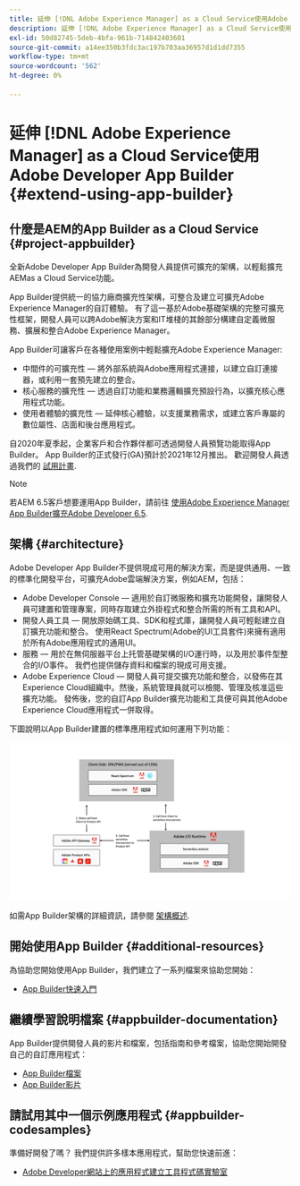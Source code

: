 ```yaml
---
title: 延伸 [!DNL Adobe Experience Manager] as a Cloud Service使用Adobe Developer App Builder。
description: 延伸 [!DNL Adobe Experience Manager] as a Cloud Service使用Adobe Developer App Builder。
exl-id: 50d82745-5deb-4bfa-961b-714842403601
source-git-commit: a14ee350b3fdc3ac197b703aa36957d1d1dd7355
workflow-type: tm+mt
source-wordcount: '562'
ht-degree: 0%

---
```


# 延伸 [!DNL Adobe Experience Manager] as a Cloud Service使用Adobe Developer App Builder {#extend-using-app-builder}

## 什麼是AEM的App Builder as a Cloud Service {#project-appbuilder}

全新Adobe Developer App Builder為開發人員提供可擴充的架構，以輕鬆擴充AEMas a Cloud Service功能。

App Builder提供統一的協力廠商擴充性架構，可整合及建立可擴充Adobe Experience Manager的自訂體驗。 有了這一基於Adobe基礎架構的完整可擴充性框架，開發人員可以跨Adobe解決方案和IT堆棧的其餘部分構建自定義微服務、擴展和整合Adobe Experience Manager。

App Builder可讓客戶在各種使用案例中輕鬆擴充Adobe Experience Manager:

* 中間件的可擴充性 — 將外部系統與Adobe應用程式連接，以建立自訂連接器，或利用一套預先建立的整合。
* 核心服務的擴充性 — 透過自訂功能和業務邏輯擴充預設行為，以擴充核心應用程式功能。
* 使用者體驗的擴充性 — 延伸核心體驗，以支援業務需求，或建立客戶專屬的數位屬性、店面和後台應用程式。

自2020年夏季起，企業客戶和合作夥伴都可透過開發人員預覽功能取得App Builder。 App Builder的正式發行(GA)預計於2021年12月推出。 歡迎開發人員透過我們的 [試用計畫](https://adobe.ly/appbuilder-trial).

>[!NOTE]
>
> 若AEM 6.5客戶想要運用App Builder，請前往 [使用Adobe Experience Manager App Builder擴充Adobe Developer 6.5](https://experienceleague.adobe.com/docs/experience-manager-65/developing/extending-aem/app-builder.html).

## 架構 {#architecture}

Adobe Developer App Builder不提供現成可用的解決方案，而是提供通用、一致的標準化開發平台，可擴充Adobe雲端解決方案，例如AEM，包括：

* Adobe Developer Console — 適用於自訂微服務和擴充功能開發，讓開發人員可建置和管理專案，同時存取建立外掛程式和整合所需的所有工具和API。
* 開發人員工具 — 開放原始碼工具、SDK和程式庫，讓開發人員可輕鬆建立自訂擴充功能和整合。 使用React Spectrum(Adobe的UI工具套件)來擁有適用於所有Adobe應用程式的通用UI。
* 服務 — 用於在無伺服器平台上托管基礎架構的I/O運行時，以及用於事件型整合的I/O事件。 我們也提供儲存資料和檔案的現成可用支援。
* Adobe Experience Cloud — 開發人員可提交擴充功能和整合，以發佈在其Experience Cloud組織中。然後，系統管理員就可以檢閱、管理及核准這些擴充功能。 發佈後，您的自訂App Builder擴充功能和工具便可與其他Adobe Experience Cloud應用程式一併取得。

下圖說明以App Builder建置的標準應用程式如何運用下列功能：

![架構](/help/implementing/developing/extending/assets/appbuilder-architecture.jpg)

如需App Builder架構的詳細資訊，請參閱 [架構概述](https://www.adobe.io/app-builder/docs/guides/).

## 開始使用App Builder {#additional-resources}

為協助您開始使用App Builder，我們建立了一系列檔案來協助您開始：

* [App Builder快速入門](https://www.adobe.io/app-builder/docs/getting_started/)

## 繼續學習說明檔案 {#appbuilder-documentation}

App Builder提供開發人員的影片和檔案，包括指南和參考檔案，協助您開始開發自己的自訂應用程式：

* [App Builder檔案](https://www.adobe.io/app-builder/docs/overview/)
* [App Builder影片](https://www.youtube.com/playlist?list=PLcVEYUqU7VRfDij-Jbjyw8S8EzW073F_o)

## 請試用其中一個示例應用程式 {#appbuilder-codesamples}

準備好開發了嗎？ 我們提供許多樣本應用程式，幫助您快速前進：

* [Adobe Developer網站上的應用程式建立工具程式碼實驗室](https://www.adobe.io/app-builder/docs/resources/)